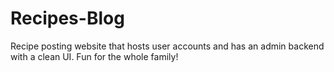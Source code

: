# Recipes-Blog

Recipe posting website that hosts user accounts and has an admin backend
with a clean UI. Fun for the whole family!